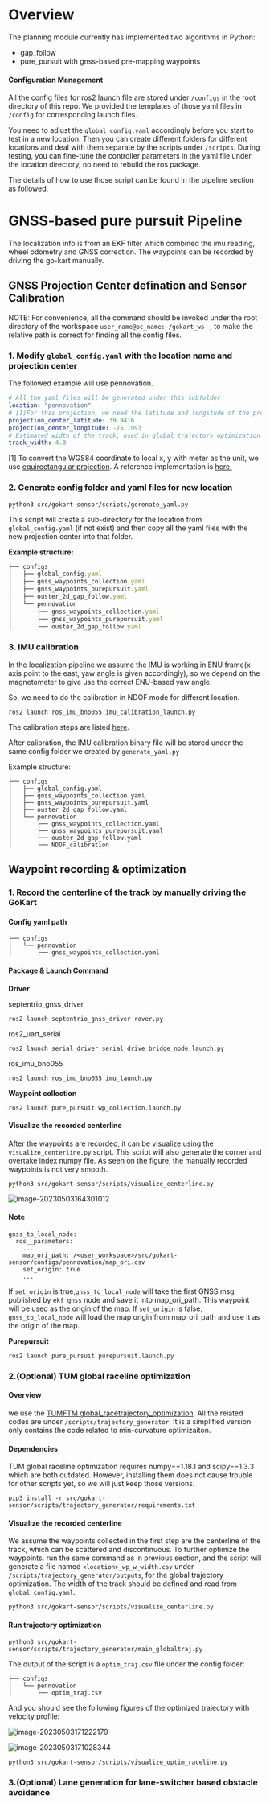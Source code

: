 # Overview 

The planning module currently has implemented two algorithms in Python:

- gap_follow
- pure_pursuit with gnss-based pre-mapping waypoints

#### Configuration Management

All the config files for ros2 launch file are stored under `/configs` in the root directory of this repo. We provided the templates of those yaml files in `/config` for corresponding launch files. 

You need to adjust the `global_config.yaml` accordingly before you start to test in a new location. Then you can create different folders for different locations and deal with them separate by the scripts under `/scripts`. During testing, you can fine-tune the controller parameters in the yaml file under the location directory, no need to rebuild the ros package.

The details of how to use those script can be found in the pipeline section as followed.



# GNSS-based pure pursuit Pipeline

The localization info is from an EKF filter which combined the imu reading, wheel odometry and GNSS correction. The waypoints can be recorded by driving the go-kart manually.

## GNSS Projection Center defination and Sensor Calibration

NOTE: For convenience, all the command should be invoked under the root directory of the workspace `user_name@pc_name:~/gokart_ws ` , to make the relative path is correct for finding all the config files.

### 1. Modify `global_config.yaml` with the location name and projection center

The followed example will use pennovation.

```yaml
# All the yaml files will be generated under this subfolder
location: "pennovation"
# [1]For this projection, we need the latitude and longitude of the projection center. 
projection_center_latitude: 39.9416
projection_center_longitude: -75.1993
# Estimated width of the track, used in global trajectory optimization
track_width: 4.0
```

[1] To convert the WGS84 coordinate to local x, y with meter as the unit, we use [equirectangular projection](http://en.wikipedia.org/wiki/Equirectangular_projection). A reference implementation is [here.](https://stackoverflow.com/questions/16266809/convert-from-latitude-longitude-to-x-y) 

### 2. Generate config folder and yaml files for new location

```
python3 src/gokart-sensor/scripts/gerenate_yaml.py
```

This script will create a sub-directory for the location from `global_config.yaml` (if not exist) and then copy all the yaml files with the new projection center into that folder.

**Example structure:**

```js
├── configs
│   ├── global_config.yaml
│   ├── gnss_waypoints_collection.yaml
│   ├── gnss_waypoints_purepursuit.yaml
│   ├── ouster_2d_gap_follow.yaml
│   └── pennovation
│       ├── gnss_waypoints_collection.yaml
│       ├── gnss_waypoints_purepursuit.yaml
│       └── ouster_2d_gap_follow.yaml
```

### 3. IMU calibration

In the localization pipeline we assume the IMU is working in ENU frame(x axis point to the east, yaw angle is given accordingly), so we depend on the magnetometer to give use the correct ENU-based yaw angle. 

So, we need to do the calibration in NDOF mode for different location.

```
ros2 launch ros_imu_bno055 imu_calibration_launch.py
```

The calibration steps are listed [here](https://github.com/RoboticArts/ros_imu_bno055).

After calibration, the IMU calibration binary file will be stored under the same config folder we created by `generate_yaml.py`

Example structure:

```
├── configs
│   ├── global_config.yaml
│   ├── gnss_waypoints_collection.yaml
│   ├── gnss_waypoints_purepursuit.yaml
│   ├── ouster_2d_gap_follow.yaml
│   └── pennovation
│       ├── gnss_waypoints_collection.yaml
│       ├── gnss_waypoints_purepursuit.yaml
│       └── ouster_2d_gap_follow.yaml
│       └── NDOF_calibration
```



## Waypoint recording & optimization

### 1. Record the centerline of the track by manually driving the GoKart

#### **Config yaml path**

```
├── configs
│   └── pennovation
│       ├── gnss_waypoints_collection.yaml
```

#### **Package & Launch Command**

**Driver** 

septentrio_gnss_driver

```
ros2 launch septentrio_gnss_driver rover.py
```

ros2_uart_serial

```
ros2 launch serial_driver serial_drive_bridge_node.launch.py
```

ros_imu_bno055

```
ros2 launch ros_imu_bno055 imu_launch.py
```

**Waypoint collection**

```
ros2 launch pure_pursuit wp_collection.launch.py
```

#### Visualize the recorded centerline
After the waypoints are recorded, it can be visualize using the `visualize_centerline.py` script. This script will also generate the corner and overtake index numpy file. As seen on the figure, the manually recorded waypoints is not very smooth.

```
python3 src/gokart-sensor/scripts/visualize_centerline.py
```

![image-20230503164301012](./figures/centerline_pennovation.png)


#### **Note**

```
gnss_to_local_node:
  ros__parameters:
    ...
    map_ori_path: /<user_workspace>/src/gokart-sensor/configs/pennovation/map_ori.csv
    set_origin: true
    ...
```

If `set_origin` is true,`gnss_to_local_node` will take the first GNSS msg published by `ekf_gnss` node and save it into map_ori_path. This waypoint will be used as the origin of the map. If `set_origin` is false, `gnss_to_local_node` will load the map origin from map_ori_path and use it as the origin of the map.

**Purepursuit**

```
ros2 launch pure_pursuit purepursuit.launch.py
```


### 2.(Optional) TUM global raceline optimization


#### Overview
we use the [TUMFTM global_racetrajectory_optimization](https://github.com/TUMFTM/global_racetrajectory_optimization). All the related codes are under `/scripts/trajectory_generator`. It is a simplified version only contains the code related to min-curvature optimizaiton.


#### Dependencies

TUM global raceline optimization requires numpy==1.18.1 and scipy==1.3.3 which are both outdated. However, installing them does not cause trouble for other scripts yet, so we will just keep those versions.

```
pip3 install -r src/gokart-sensor/scripts/trajectory_generator/requirements.txt
```


#### Visualize the recorded centerline

We assume the waypoints collected in the first step are the centerline of the track, which can be scattered and discontinuous. To further optimize the waypoints. run the same command as in previous section, and the script will generate a file named `<location>_wp_w_width.csv` under `/scripts/trajectory_generator/outputs`, for the global trajectory optimization. The width of the track should be defined and read from `global_config.yaml`.


```
python3 src/gokart-sensor/scripts/visualize_centerline.py
```



#### Run trajectory optimization

```
python3 src/gokart-sensor/scripts/trajectory_generator/main_globaltraj.py
```

The output of the script is a `optim_traj.csv` file under the config folder:

```
├── configs
│   └── pennovation
│       ├── optim_traj.csv
```

And you should see the following figures of the optimized trajectory with velocity profile:

![image-20230503171222179](./figures/optim_traj_pennovation2.png)

![image-20230503171028344](./figures/optim_traj_pennovation.png)



```
python3 src/gokart-sensor/scripts/visualize_optim_raceline.py
```


### 3.(Optional) Lane generation for lane-switcher based obstacle avoidance



